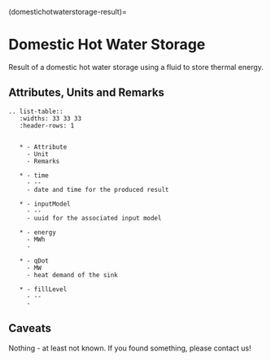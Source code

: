 (domestichotwaterstorage-result)=

# Domestic Hot Water Storage

Result of a domestic hot water storage using a fluid to store thermal energy.

## Attributes, Units and Remarks

```{eval-rst}
.. list-table::
   :widths: 33 33 33
   :header-rows: 1


   * - Attribute
     - Unit
     - Remarks

   * - time
     - --
     - date and time for the produced result

   * - inputModel
     - --
     - uuid for the associated input model

   * - energy
     - MWh
     -

   * - qDot
     - MW
     - heat demand of the sink

   * - fillLevel
     - --
     -

```

## Caveats

Nothing - at least not known.
If you found something, please contact us!
